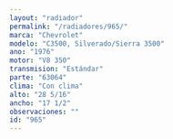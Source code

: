 ```yaml
---
layout: "radiador"
permalink: "/radiadores/965/"
marca: "Chevrolet"
modelo: "C3500, Silverado/Sierra 3500"
ano: "1976"
motor: "V8 350"
transmision: "Estándar"
parte: "63064"
clima: "Con clima"
alto: "28 5/16"
ancho: "17 1/2"
observaciones: ""
id: "965"
---
```


